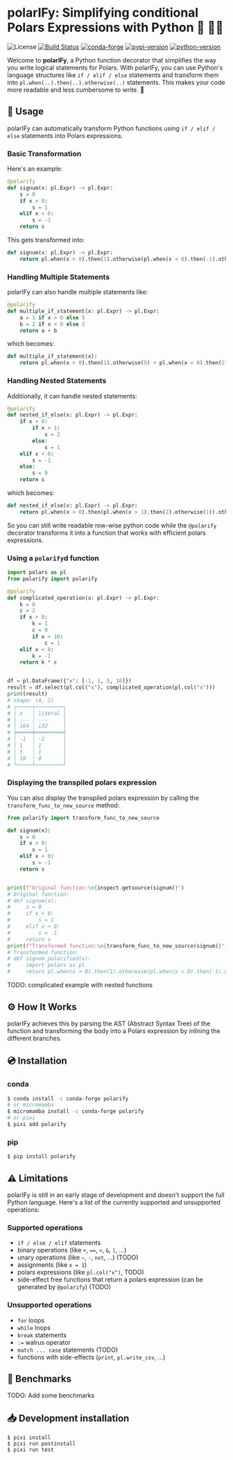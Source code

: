 # polarIFy: Simplifying conditional Polars Expressions with Python 🐍 🐻‍❄️

![License][license-badge]
[![Build Status][build-badge]][build]
[![conda-forge][conda-forge-badge]][conda-forge]
[![pypi-version][pypi-badge]][pypi]
[![python-version][python-version-badge]][pypi]

[license-badge]: https://img.shields.io/github/license/quantco/polarify?style=flat-square
[build-badge]: https://img.shields.io/github/actions/workflow/status/quantco/polarify/ci.yml?style=flat-square&branch=main
[build]: https://github.com/quantco/polarify/actions/
[conda-forge]: https://prefix.dev/channels/conda-forge/packages/polarify
[conda-forge-badge]: https://img.shields.io/conda/pn/conda-forge/polarify?style=flat-square&logoColor=white&logo=conda-forge
[pypi]: https://pypi.org/project/polarify
[pypi-badge]: https://img.shields.io/pypi/v/polarify.svg?style=flat-square&logo=pypi&logoColor=white
[python-version-badge]: https://img.shields.io/pypi/pyversions/polarify?style=flat-square&logoColor=white&logo=python

Welcome to **polarIFy**, a Python function decorator that simplifies the way you write logical statements for Polars. With polarIFy, you can use Python's language structures like `if / elif / else` statements and transform them into `pl.when(..).then(..).otherwise(..)` statements. This makes your code more readable and less cumbersome to write. 🎉

## 🎯 Usage

polarIFy can automatically transform Python functions using `if / elif / else` statements into Polars expressions.

### Basic Transformation

Here's an example:

```python
@polarify
def signum(x: pl.Expr) -> pl.Expr:
    s = 0
    if x > 0:
        s = 1
    elif x < 0:
        s = -1
    return s
```

This gets transformed into:

```python
def signum(x: pl.Expr) -> pl.Expr:
    return pl.when(x > 0).then(1).otherwise(pl.when(x < 0).then(-1).otherwise(0))
```

### Handling Multiple Statements

polarIFy can also handle multiple statements like:

```python
@polarify
def multiple_if_statement(x: pl.Expr) -> pl.Expr:
    a = 1 if x > 0 else 5
    b = 2 if x < 0 else 2
    return a + b
```

which becomes:

```python
def multiple_if_statement(x):
    return pl.when(x > 0).then(1).otherwise(5) + pl.when(x < 0).then(2).otherwise(2)
```

### Handling Nested Statements

Additionally, it can handle nested statements:

```python
@polarify
def nested_if_else(x: pl.Expr) -> pl.Expr:
    if x > 0:
        if x > 1:
            s = 2
        else:
            s = 1
    elif x < 0:
        s = -1
    else:
        s = 0
    return s
```

which becomes:

```python
def nested_if_else(x: pl.Expr) -> pl.Expr:
    return pl.when(x > 0).then(pl.when(x > 1).then(2).otherwise(1)).otherwise(pl.when(x < 0).then(-1).otherwise(0))
```

So you can still write readable row-wise python code while the `@polarify` decorator transforms it into a function that works with efficient polars expressions.

### Using a `polarify`d function

```python
import polars as pl
from polarify import polarify

@polarify
def complicated_operation(x: pl.Expr) -> pl.Expr:
    k = 0
    c = 2
    if x > 0:
        k = 1
        c = 0
        if x < 10:
            c = 1
    elif x < 0:
        k = -1
    return k * c


df = pl.DataFrame({"x": [-1, 1, 5, 10]})
result = df.select(pl.col("x"), complicated_operation(pl.col("x")))
print(result)
# shape: (4, 2)
# ┌─────┬─────────┐
# │ x   ┆ literal │
# │ --- ┆ ---     │
# │ i64 ┆ i32     │
# ╞═════╪═════════╡
# │ -1  ┆ -2      │
# │ 1   ┆ 1       │
# │ 5   ┆ 1       │
# │ 10  ┆ 0       │
# └─────┴─────────┘
```

### Displaying the transpiled polars expression

You can also display the transpiled polars expression by calling the `transform_func_to_new_source` method:

```python
from polarify import transform_func_to_new_source

def signum(x):
    s = 0
    if x > 0:
        s = 1
    elif x < 0:
        s = -1
    return s


print(f"Original function:\n{inspect.getsource(signum)}")
# Original function:
# def signum(x):
#     s = 0
#     if x > 0:
#         s = 1
#     elif x < 0:
#         s = -1
#     return s
print(f"Transformed function:\n{transform_func_to_new_source(signum)}")
# Transformed function:
# def signum_polarified(x):
#     import polars as pl
#     return pl.when(x > 0).then(1).otherwise(pl.when(x < 0).then(-1).otherwise(0))
```

TODO: complicated example with nested functions

## ⚙️ How It Works

polarIFy achieves this by parsing the AST (Abstract Syntax Tree) of the function and transforming the body into a Polars expression by inlining the different branches.

## 💿 Installation

### conda

```bash
$ conda install -c conda-forge polarify
# or micromamba
$ micromamba install -c conda-forge polarify
# or pixi
$ pixi add polarify
```

### pip

```bash
$ pip install polarify
```

## ⚠️ Limitations

polarIFy is still in an early stage of development and doesn't support the full Python language. Here's a list of the currently supported and unsupported operations:

### Supported operations

- `if / else / elif` statements
- binary operations (like `+`, `==`, `>`, `&`, `|`, ...)
- unary operations (like `~`, `-`, `not`, ...) (TODO)
- assignments (like `x = 1`)
- polars expressions (like `pl.col("x")`, TODO)
- side-effect free functions that return a polars expression (can be generated by `@polarify`) (TODO)

### Unsupported operations

- `for` loops
- `while` loops
- `break` statements
- `:=` walrus operator
- `match ... case` statements (TODO)
- functions with side-effects (`print`, `pl.write_csv`, ...)

## 🚀 Benchmarks

TODO: Add some benchmarks

## 📥 Development installation

```
$ pixi install
$ pixi run postinstall
$ pixi run test
```

